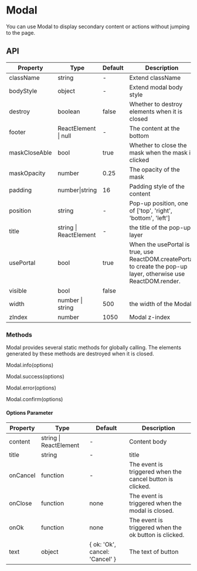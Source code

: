 # Modal
You can use Modal to display secondary content or actions without jumping to the page.

<example />

## API

| Property | Type | Default | Description |
| --- | --- | --- | --- |
| className | string | - | Extend className |
| bodyStyle | object | - | Extend modal body style |
| destroy | boolean | false | Whether to destroy elements when it is closed |
| footer | ReactElement \| null | - | The content at the bottom |
| maskCloseAble | bool | true | Whether to close the mask when the mask is clicked |
| maskOpacity | number | 0.25 | The opacity of the mask |
| padding | number\|string | 16 | Padding style of the content |
| position | string | - | Pop-up position, one of \['top', 'right', 'bottom', 'left'] |
| title | string \| ReactElement | - | the title of the pop-up layer |
| usePortal | bool | true | When the usePortal is true, use ReactDOM.createPortal to create the pop-up layer, otherwise use ReactDOM.render. |
| visible | bool | false |  |
| width | number \| string | 500 | the width of the Modal |
| zIndex | number | 1050 | Modal z-index |

### Methods

Modal provides several static methods for globally calling. The elements generated by these methods are destroyed when it is closed.

Modal.info(options)

Modal.success(options)

Modal.error(options)

Modal.confirm(options)

#### Options Parameter

| Property | Type | Default | Description |
| --- | --- | --- | --- |
| content | string \| ReactElement | - | Content body |
| title | string | - | title |
| onCancel | function | - | The event is triggered when the cancel button is clicked. |
| onClose | function | none | The event is triggered when the modal is closed. |
| onOk | function | none | The event is triggered when the ok button is clicked. |
| text | object | { ok: 'Ok', cancel: 'Cancel' } | The text of button |
